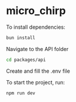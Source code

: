 # micro_chirp

To install dependencies:

```bash
bun install
```
Navigate to the API folder

```bash
cd packages/api
```

Create and fill the .env file

To start the project, run:
```bash
npm run dev
```

